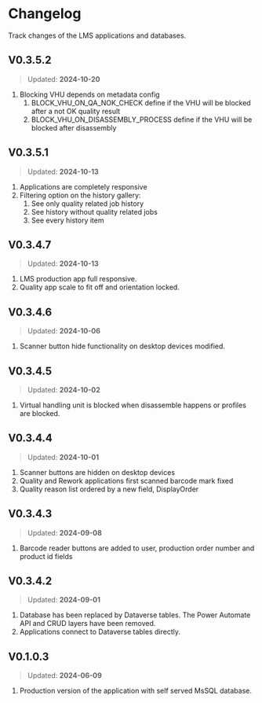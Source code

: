 # Changelog

Track changes of the LMS applications and databases.

## V0.3.5.2

> Updated: **2024-10-20**

1. Blocking VHU depends on metadata config
   1. BLOCK_VHU_ON_QA_NOK_CHECK define if the VHU will be blocked after a not OK quality result
   2. BLOCK_VHU_ON_DISASSEMBLY_PROCESS define if the VHU will be blocked after disassembly

## V0.3.5.1

> Updated: **2024-10-13**

1. Applications are completely responsive
2. Filtering option on the history gallery:
   1. See only quality related job history
   2. See history without quality related jobs
   3. See every history item

## V0.3.4.7

> Updated: **2024-10-13**

1. LMS production app full responsive.
2. Quality app scale to fit off and orientation locked.

## V0.3.4.6

> Updated: **2024-10-06**

1. Scanner button hide functionality on desktop devices modified.

## V0.3.4.5

> Updated: **2024-10-02**

1. Virtual handling unit is blocked when disassemble happens or profiles are blocked.

## V0.3.4.4

> Updated: **2024-10-01**

1. Scanner buttons are hidden on desktop devices
2. Quality and Rework applications first scanned barcode mark fixed
3. Quality reason list ordered by a new field, DisplayOrder

## V0.3.4.3

> Updated: **2024-09-08**

1. Barcode reader buttons are added to user, production order number and product
   id fields

## V0.3.4.2

> Updated: **2024-09-01**

1. Database has been replaced by Dataverse tables. The Power Automate API and
   CRUD layers have been removed.
2. Applications connect to Dataverse tables directly.

## V0.1.0.3

> Updated: **2024-06-09**

1. Production version of the application with self served MsSQL database.
